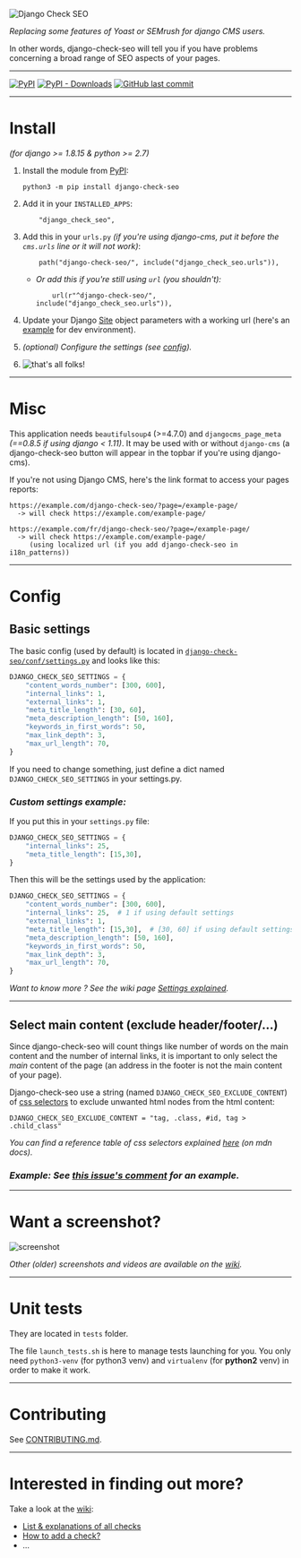 ![Django Check SEO](https://user-images.githubusercontent.com/45763865/114545606-72178380-9c5c-11eb-99dd-1088bb2a0bd9.png)

*Replacing some features of Yoast or SEMrush for django CMS users.*

In other words, django-check-seo will tell you if you have problems concerning a broad range of SEO aspects of your pages.

----

[![PyPI](https://img.shields.io/pypi/v/django-check-seo?color=%232a2)](https://pypi.org/project/django-check-seo/) [![PyPI - Downloads](https://img.shields.io/pypi/dm/django-check-seo?color=%232a2)](https://pypi.org/project/django-check-seo/) [![GitHub last commit](https://img.shields.io/github/last-commit/kapt-labs/django-check-seo)](https://github.com/kapt-labs/django-check-seo)

----

# Install

*(for django >= 1.8.15 & python >= 2.7)*

1. Install the module from [PyPI](https://pypi.org/project/django-check-seo/):
    ```
    python3 -m pip install django-check-seo
    ```
2. Add it in your `INSTALLED_APPS`:
    ```
        "django_check_seo",
    ```
3. Add this in your `urls.py` *(if you're using django-cms, put it before the `cms.urls` line or it will not work)*:
    ```
        path("django-check-seo/", include("django_check_seo.urls")),
    ```
    * *Or add this if you're still using `url` (you shouldn't):*
        ```
            url(r"^django-check-seo/", include("django_check_seo.urls")),
        ```
4. Update your Django [Site](https://i.imgur.com/pNRsKs7.png) object parameters with a working url (here's an [example](https://i.imgur.com/IedF3xE.png) for dev environment).

5. *(optional) Configure the settings (see [config](#config)).*

6. ![that's all folks!](https://i.imgur.com/o2Tcd2E.png)

----

# Misc

This application needs `beautifulsoup4` (>=4.7.0) and `djangocms_page_meta` *(==0.8.5 if using django < 1.11)*. It may be used with or without `django-cms` (a django-check-seo button will appear in the topbar if you're using django-cms).

If you're not using Django CMS, here's the link format to access your pages reports:

```
https://example.com/django-check-seo/?page=/example-page/
  -> will check https://example.com/example-page/

https://example.com/fr/django-check-seo/?page=/example-page/
  -> will check https://example.com/example-page/
     (using localized url (if you add django-check-seo in i18n_patterns))
```

----

# Config

## Basic settings

The basic config (used by default) is located in [`django-check-seo/conf/settings.py`](https://github.com/kapt-labs/django-check-seo/blob/master/django_check_seo/conf/settings.py#L5-L15) and looks like this:
```python
DJANGO_CHECK_SEO_SETTINGS = {
    "content_words_number": [300, 600],
    "internal_links": 1,
    "external_links": 1,
    "meta_title_length": [30, 60],
    "meta_description_length": [50, 160],
    "keywords_in_first_words": 50,
    "max_link_depth": 3,
    "max_url_length": 70,
}
```

If you need to change something, just define a dict named `DJANGO_CHECK_SEO_SETTINGS` in your settings.py.

### *Custom settings example:*

If you put this in your `settings.py` file:

```python
DJANGO_CHECK_SEO_SETTINGS = {
    "internal_links": 25,
    "meta_title_length": [15,30],
}
```

Then this will be the settings used by the application:

```python
DJANGO_CHECK_SEO_SETTINGS = {
    "content_words_number": [300, 600],
    "internal_links": 25,  # 1 if using default settings
    "external_links": 1,
    "meta_title_length": [15,30],  # [30, 60] if using default settings
    "meta_description_length": [50, 160],
    "keywords_in_first_words": 50,
    "max_link_depth": 3,
    "max_url_length": 70,
}
```

*Want to know more ? See the wiki page [Settings explained](https://github.com/kapt-labs/django-check-seo/wiki/Settings-explained).*

----

## Select main content (exclude header/footer/...)

Since django-check-seo will count things like number of words on the main content and the number of internal links, it is important to only select the *main* content of the page (an address in the footer is not the main content of your page).

Django-check-seo use a string (named `DJANGO_CHECK_SEO_EXCLUDE_CONTENT`) of [css selectors](https://developer.mozilla.org/en-US/docs/Web/CSS/CSS_Selectors) to exclude unwanted html nodes from the html content:

```
DJANGO_CHECK_SEO_EXCLUDE_CONTENT = "tag, .class, #id, tag > .child_class"
```

*You can find a reference table of css selectors explained [here](https://developer.mozilla.org/en-US/docs/Learn/CSS/Building_blocks/Selectors#Reference_table_of_selectors) (on mdn docs).*

### *Example: See [this issue's comment](https://github.com/kapt-labs/django-check-seo/issues/35#issuecomment-593429870) for an example.*

----

# Want a screenshot?

![screenshot](https://i.imgur.com/hJGDvtw.png)

*Other (older) screenshots and videos are available on the [wiki](https://github.com/kapt-labs/django-check-seo/wiki/Medias).*

----

# Unit tests

They are located in `tests` folder.

The file `launch_tests.sh` is here to manage tests launching for you. You only need `python3-venv` (for python3 venv) and `virtualenv` (for **python2** venv) in order to make it work.

----

# Contributing

See [CONTRIBUTING.md](CONTRIBUTING.md).

----

# Interested in finding out more?

Take a look at the [wiki](https://github.com/kapt-labs/django-check-seo/wiki/):

 * [List & explanations of all checks](https://github.com/kapt-labs/django-check-seo/wiki/Description-of-the-checks)
 * [How to add a check?](https://github.com/kapt-labs/django-check-seo/wiki/How-to-add-a-check%3F)
 * ...
